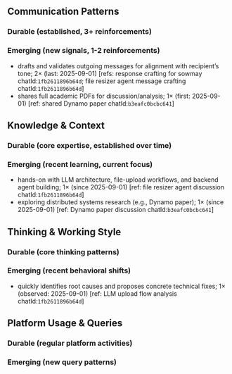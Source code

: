 ## Communication Patterns
### Durable (established, 3+ reinforcements)

### Emerging (new signals, 1-2 reinforcements)
- drafts and validates outgoing messages for alignment with recipient’s tone; 2× (last: 2025-09-01) [refs: response crafting for sowmay chatId:`1fb2611896b64d`; file resizer agent message crafting chatId:`1fb2611896b64d`]
- shares full academic PDFs for discussion/analysis; 1× (first: 2025-09-01) [ref: shared Dynamo paper chatId:`b3eafc0bcbc641`]

## Knowledge & Context
### Durable (core expertise, established over time)

### Emerging (recent learning, current focus)
- hands-on with LLM architecture, file-upload workflows, and backend agent building; 1× (since 2025-09-01) [ref: file resizer agent discussion chatId:`1fb2611896b64d`]
- exploring distributed systems research (e.g., Dynamo paper); 1× (since 2025-09-01) [ref: Dynamo paper discussion chatId:`b3eafc0bcbc641`]

## Thinking & Working Style
### Durable (core thinking patterns)

### Emerging (recent behavioral shifts)
- quickly identifies root causes and proposes concrete technical fixes; 1× (observed: 2025-09-01) [ref: LLM upload flow analysis chatId:`1fb2611896b64d`]

## Platform Usage & Queries
### Durable (regular platform activities)

### Emerging (new query patterns)